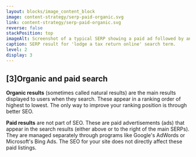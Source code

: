 ```yaml
---
layout: blocks/image_content_block
image: content-strategy/serp-paid-organic.svg
link: content-strategy/serp-paid-organic.svg
reverse: false
stackPosition: top
imageAlt: Screenshot of a typical SERP showing a paid ad followed by an organic result.
caption: SERP result for 'lodge a tax return online' search term.
level: 2
display: 3
---
```

## [3]Organic and paid search

**Organic results** (sometimes called natural results) are the main results displayed to users when they search. These appear in a ranking order of highest to lowest. The only way to improve your ranking position is through better SEO.

**Paid results** are not part of SEO. These are paid advertisements (ads) that appear in the search results (either above or to the right of the main SERPs). They are managed separately through programs like Google's AdWords or Microsoft's Bing Ads. The SEO for your site does not directly affect these paid listings.